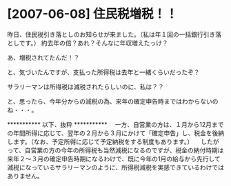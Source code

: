 # [2007-06-08] 住民税増税！！


昨日、住民税引き落としのお知らせが来ました。（私は年１回の一括銀行引き落としです。）
約去年の倍？あれ？そんなに年収増えたっけ？

あ、増税されてたんだ！？

と、気づいたんですが、支払った所得税は去年と一緒くらいだったぞ？

サラリーマンは所得税は減税されたらしいのに、私は？？

と、思ったら、今年分からの減税の為、来年の確定申告時まではわからないのね・・・。



*********** 以下、抜粋 ***********
　一方、自営業の方は、１月から12月までの年間所得に応じて、翌年の２月から３月にかけて「確定申告」し、税金を後納します。（なお、予定所得に応じて予定納税をする制度もあります。）
　したがって、自営業の方の今年の所得税も当然減税になるのですが、税金の納付時期は来年２～３月の確定申告時期になるわけで、既に今年の1月の給与から先行して減税になっているサラリーマンのように、所得税減税を実感できているわけではありません。
